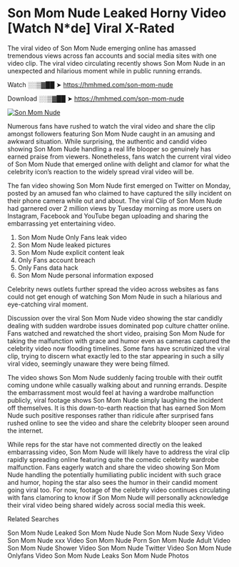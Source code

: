 ﻿# Son Mom Nude Leaked Horny Video [Watch N*de] Viral X-Rated

The viral video of ﻿Son Mom Nude emerging online has amassed tremendous views across fan accounts and social media sites with one video clip. The viral video circulating recently shows ﻿Son Mom Nude in an unexpected and hilarious moment while in public running errands. 

Watch ░░▒▓██ ➤ https://hmhmed.com/son-mom-nude

Download ░░▒▓██ ➤ https://hmhmed.com/son-mom-nude

[![Son Mom Nude](https://i.imgur.com/dJHk4Zq.gif)](https://hmhmed.com/son-mom-nude)

Numerous fans have rushed to watch the viral video and share the clip amongst followers featuring ﻿Son Mom Nude caught in an amusing and awkward situation. While surprising, the authentic and candid video showing ﻿Son Mom Nude handling a real life blooper so genuinely has earned praise from viewers. Nonetheless, fans watch the current viral video of ﻿Son Mom Nude that emerged online with delight and clamor for what the celebrity icon’s reaction to the widely spread viral video will be.

The fan video showing ﻿Son Mom Nude first emerged on Twitter on Monday, posted by an amused fan who claimed to have captured the silly incident on their phone camera while out and about. The viral Clip of ﻿Son Mom Nude had garnered over 2 million views by Tuesday morning as more users on Instagram, Facebook and YouTube began uploading and sharing the embarrassing yet entertaining video. 

1. ﻿Son Mom Nude Only Fans leak video
2. ﻿Son Mom Nude leaked pictures
3. ﻿Son Mom Nude explicit content leak
4. Only Fans account breach
5. Only Fans data hack
6. ﻿Son Mom Nude personal information exposed

Celebrity news outlets further spread the video across websites as fans could not get enough of watching ﻿Son Mom Nude in such a hilarious and eye-catching viral moment. 

Discussion over the viral ﻿Son Mom Nude video showing the star candidly dealing with sudden wardrobe issues dominated pop culture chatter online. Fans watched and rewatched the short video, praising ﻿Son Mom Nude for taking the malfunction with grace and humor even as cameras captured the celebrity video now flooding timelines. Some fans have scrutinized the viral clip, trying to discern what exactly led to the star appearing in such a silly viral video, seemingly unaware they were being filmed.

The video shows ﻿Son Mom Nude suddenly facing trouble with their outfit coming undone while casually walking about and running errands. Despite the embarrassment most would feel at having a wardrobe malfunction publicly, viral footage shows ﻿Son Mom Nude simply laughing the incident off themselves. It is this down-to-earth reaction that has earned ﻿Son Mom Nude such positive responses rather than ridicule after surprised fans rushed online to see the video and share the celebrity blooper seen around the internet.  

While reps for the star have not commented directly on the leaked embarrassing video, ﻿Son Mom Nude will likely have to address the viral clip rapidly spreading online featuring quite the comedic celebrity wardrobe malfunction. Fans eagerly watch and share the video showing ﻿Son Mom Nude handling the potentially humiliating public incident with such grace and humor, hoping the star also sees the humor in their candid moment going viral too. For now, footage of the celebrity video continues circulating with fans clamoring to know if ﻿Son Mom Nude will personally acknowledge their viral video being shared widely across social media this week.

Related Searches

﻿Son Mom Nude Leaked
﻿Son Mom Nude Nude
﻿Son Mom Nude Sexy Video
﻿Son Mom Nude xxx Video
﻿Son Mom Nude Porn
﻿Son Mom Nude Adult Video
﻿Son Mom Nude Shower Video
﻿Son Mom Nude Twitter Video
﻿Son Mom Nude Onlyfans Video
﻿Son Mom Nude Leaks
﻿Son Mom Nude Photos